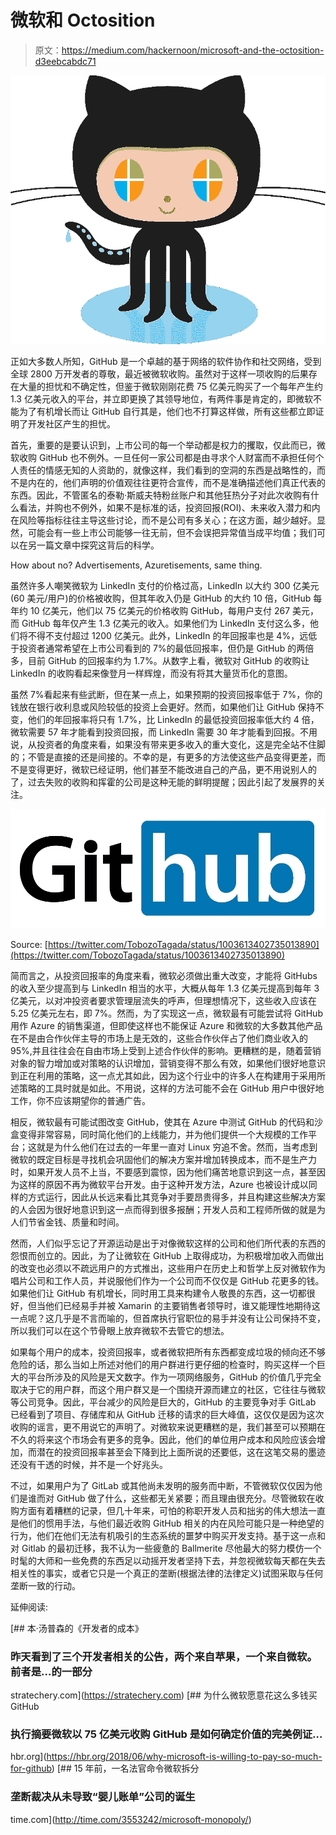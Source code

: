 # 微软和 Octosition

> 原文：<https://medium.com/hackernoon/microsoft-and-the-octosition-d3eebcabdc71>

![](img/7e4c92d47cbf932d83053b3706054e38.png)

正如大多数人所知，GitHub 是一个卓越的基于网络的软件协作和社交网络，受到全球 2800 万开发者的尊敬，最近被微软收购。虽然对于这样一项收购的后果存在大量的担忧和不确定性，但鉴于微软刚刚花费 75 亿美元购买了一个每年产生约 1.3 亿美元收入的平台，并立即更换了其领导地位，有两件事是肯定的，即微软不能为了有机增长而让 GitHub 自行其是，他们也不打算这样做，所有这些都立即证明了开发社区产生的担忧。

首先，重要的是要认识到，上市公司的每一个举动都是权力的攫取，仅此而已，微软收购 GitHub 也不例外。一旦任何一家公司都是由寻求个人财富而不承担任何个人责任的情感无知的人资助的，就像这样，我们看到的空洞的东西是战略性的，而不是内在的，他们声明的价值观往往更符合宣传，而不是准确描述他们真正代表的东西。因此，不管匿名的泰勒·斯威夫特粉丝账户和其他狂热分子对此次收购有什么看法，并购也不例外，如果不是标准的话，投资回报(ROI)、未来收入潜力和内在风险等指标往往主导这些讨论，而不是公司有多关心；在这方面，越少越好。显然，可能会有一些上市公司能够一往无前，但不会误把异常值当成平均值；我们可以在另一篇文章中探究这背后的科学。

How about no? Advertisements, Azuretisements, same thing.

虽然许多人嘲笑微软为 LinkedIn 支付的价格过高，LinkedIn 以大约 300 亿美元(60 美元/用户)的价格被收购，但其年收入仍是 GitHub 的大约 10 倍，GitHub 每年约 10 亿美元，他们以 75 亿美元的价格收购 GitHub，每用户支付 267 美元，而 GitHub 每年仅产生 1.3 亿美元的收入。如果他们为 LinkedIn 支付这么多，他们将不得不支付超过 1200 亿美元。此外，LinkedIn 的年回报率也是 4%，远低于投资者通常希望在上市公司看到的 7%的最低回报率，但仍是 GitHub 的两倍多，目前 GitHub 的回报率约为 1.7%。从数字上看，微软对 GitHub 的收购让 LinkedIn 的收购看起来像登月一样辉煌，而没有将其大量货币化的意图。

虽然 7%看起来有些武断，但在某一点上，如果预期的投资回报率低于 7%，你的钱放在银行收利息或风险较低的投资上会更好。然而，如果他们让 GitHub 保持不变，他们的年回报率将只有 1.7%，比 LinkedIn 的最低投资回报率低大约 4 倍，微软需要 57 年才能看到投资回报，而 LinkedIn 需要 30 年才能看到回报。不用说，从投资者的角度来看，如果没有带来更多收入的重大变化，这是完全站不住脚的；不管是直接的还是间接的。不幸的是，有更多的方法使这些产品变得更差，而不是变得更好，微软已经证明，他们甚至不能改进自己的产品，更不用说别人的了，过去失败的收购和挥霍的公司是这种无能的鲜明提醒；因此引起了发展界的关注。

![](img/1e7d79831108aab2c9cdc66524e9b4f1.png)

Source: [https://twitter.com/TobozoTagada/status/1003613402735013890](https://twitter.com/TobozoTagada/status/1003613402735013890)

简而言之，从投资回报率的角度来看，微软必须做出重大改变，才能将 GitHubs 的收入至少提高到与 LinkedIn 相当的水平，大概从每年 1.3 亿美元提高到每年 3 亿美元，以对冲投资者要求管理层流失的呼声，但理想情况下，这些收入应该在 5.25 亿美元左右，即 7%。然而，为了实现这一点，微软最有可能尝试将 GitHub 用作 Azure 的销售渠道，但即使这样也不能保证 Azure 和微软的大多数其他产品在不是由合作伙伴主导的市场上是无效的，这些合作伙伴占了他们商业收入的 95%,并且往往会在自由市场上受到上述合作伙伴的影响。更糟糕的是，随着营销对象的智力增加或对策略的认识增加，营销变得不那么有效，如果他们很好地意识到正在利用的策略，这一点尤其如此，因为这个行业中的许多人在构建用于采用所述策略的工具时就是如此。不用说，这样的方法可能不会在 GitHub 用户中很好地工作，你不应该期望你的普通广告。

相反，微软最有可能试图改变 GitHub，使其在 Azure 中测试 GitHub 的代码和沙盒变得非常容易，同时简化他们的上线能力，并为他们提供一个大规模的工作平台；这就是为什么他们在过去的一年里一直对 Linux 穷追不舍。然而，当考虑到微软的既定目标是寻找机会巩固他们的解决方案并增加转换成本，而不是生产力时，如果开发人员不上当，不要感到震惊，因为他们痛苦地意识到这一点，甚至因为这样的原因不再为微软平台开发。由于这种开发方法，Azure 也被设计成以同样的方式运行，因此从长远来看比其竞争对手要昂贵得多，并且构建这些解决方案的人会因为很好地意识到这一点而得到很多报酬；开发人员和工程师所做的就是为人们节省金钱、质量和时间。

然而，人们似乎忘记了开源运动是出于对像微软这样的公司和他们所代表的东西的怨恨而创立的。因此，为了让微软在 GitHub 上取得成功，为积极增加收入而做出的改变也必须以不疏远用户的方式推出，这些用户在历史上和哲学上反对微软作为唱片公司和工作人员，并说服他们作为一个公司而不仅仅是 GitHub 花更多的钱。如果他们让 GitHub 有机增长，同时用工具来构建令人敬畏的东西，这一切都很好，但当他们已经易手并被 Xamarin 的主要销售者领导时，谁又能理性地期待这一点呢？这几乎是不言而喻的，但首席执行官职位的易手并没有让公司保持不变，所以我们可以在这个节骨眼上放弃微软不去管它的想法。

如果每个用户的成本，投资回报率，或者微软把所有东西都变成垃圾的倾向还不够危险的话，那么当如上所述对他们的用户群进行更仔细的检查时，购买这样一个巨大的平台所涉及的风险是天文数字。作为一项网络服务，GitHub 的价值几乎完全取决于它的用户群，而这个用户群又是一个围绕开源而建立的社区，它往往与微软等公司竞争。因此，平台减少的风险是巨大的，GitHub 的主要竞争对手 GitLab 已经看到了项目、存储库和从 GitHub 迁移的请求的巨大峰值，这仅仅是因为这次收购的谣言，更不用说它的声明了。对微软来说更糟糕的是，我们甚至可以预期在不久的将来这个市场会有更多的竞争。因此，他们的单位用户成本和风险应该会增加，而潜在的投资回报率甚至会下降到比上面所说的还要低，这在这笔交易的墨迹还没有干透的时候，并不是一个好兆头。

不过，如果用户为了 GitLab 或其他尚未发明的服务而中断，不管微软仅仅因为他们是谁而对 GitHub 做了什么，这些都无关紧要；而且理由很充分。尽管微软在收购方面有着糟糕的记录，但几十年来，可怕的称职开发人员和拙劣的伟大想法一直是他们的惯用手法，与他们最近收购 GitHub 相关的内在风险可能只是一种绝望的行为，他们在他们无法有机吸引的生态系统的噩梦中购买开发支持。基于这一点和对 Gitlab 的最初迁移，我不认为一些疲惫的 Ballmerite 尽他最大的努力模仿一个时髦的大师和一些免费的东西足以动摇开发者坚持下去，并忽视微软每天都在失去相关性的事实，或者它只是一个真正的垄断(根据法律的法律定义)试图采取与任何垄断一致的行动。

延伸阅读:

[](https://stratechery.com) [## 本·汤普森的《开发者的成本》

### 昨天看到了三个开发者相关的公告，两个来自苹果，一个来自微软。前者是…的一部分

stratechery.com](https://stratechery.com) [](https://hbr.org/2018/06/why-microsoft-is-willing-to-pay-so-much-for-github) [## 为什么微软愿意花这么多钱买 GitHub

### 执行摘要微软以 75 亿美元收购 GitHub 是如何确定价值的完美例证…

hbr.org](https://hbr.org/2018/06/why-microsoft-is-willing-to-pay-so-much-for-github) [](http://time.com/3553242/microsoft-monopoly/) [## 15 年前，一名法官命令微软拆分

### 垄断裁决从未导致“婴儿账单”公司的诞生

time.com](http://time.com/3553242/microsoft-monopoly/)